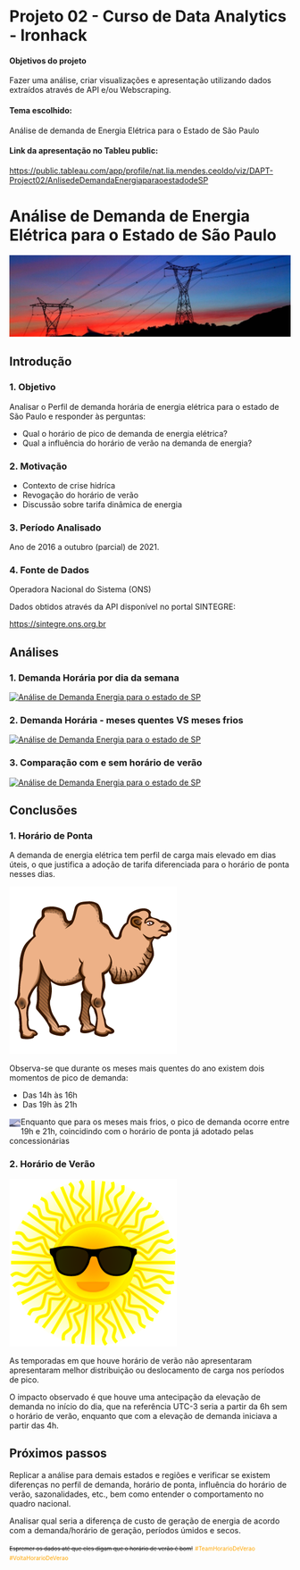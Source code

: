 # Projeto 02 - Curso de Data Analytics - Ironhack

#### Objetivos do projeto

Fazer uma análise, criar visualizações e apresentação utilizando dados extraídos através de API e/ou Webscraping.

#### Tema escolhido:

Análise de demanda de Energia Elétrica para o Estado de São Paulo

#### Link da apresentação no Tableu public:

https://public.tableau.com/app/profile/nat.lia.mendes.ceoldo/viz/DAPT-Project02/AnlisedeDemandaEnergiaparaoestadodeSP

# Análise de Demanda de Energia Elétrica para o Estado de São Paulo

<img src="images\power.jpg" alt="power" style="zoom: 50%;" />

## Introdução

### 1. Objetivo

Analisar o Perfil de demanda horária de energia elétrica para o estado de São Paulo e responder às perguntas:

- Qual o horário de pico de demanda de energia elétrica?
- Qual a influência do horário de verão na demanda de energia?

### 2. Motivação

- Contexto de crise hidríca
- Revogação do horário de verão
- Discussão sobre tarifa dinâmica de energia

### 3. Período Analisado

Ano de 2016 a outubro (parcial) de 2021.

### 4. Fonte de Dados

Operadora Nacional do Sistema (ONS)

Dados obtidos através da API disponível no portal SINTEGRE:

https://sintegre.ons.org.br



## Análises

### 1. Demanda Horária por dia da semana



<div class='tableauPlaceholder' id='viz1634693205171' style='position: relative'><noscript><a href='#'><img alt='Análise de Demanda Energia para o estado de SP ' src='https:&#47;&#47;public.tableau.com&#47;static&#47;images&#47;KF&#47;KFWW9WT98&#47;1_rss.png' style='border: none' /></a></noscript><object class='tableauViz'  style='display:none;'><param name='host_url' value='https%3A%2F%2Fpublic.tableau.com%2F' /> <param name='embed_code_version' value='3' /> <param name='path' value='shared&#47;KFWW9WT98' /> <param name='toolbar' value='yes' /><param name='static_image' value='https:&#47;&#47;public.tableau.com&#47;static&#47;images&#47;KF&#47;KFWW9WT98&#47;1.png' /> <param name='animate_transition' value='yes' /><param name='display_static_image' value='yes' /><param name='display_spinner' value='yes' /><param name='display_overlay' value='yes' /><param name='display_count' value='yes' /><param name='language' value='pt-BR' /></object></div>





### 2. Demanda Horária - meses quentes VS meses frios

<div class='tableauPlaceholder' id='viz1634693318348' style='position: relative'><noscript><a href='#'><img alt='Análise de Demanda Energia para o estado de SP ' src='https:&#47;&#47;public.tableau.com&#47;static&#47;images&#47;FG&#47;FGZSJZYHY&#47;1_rss.png' style='border: none' /></a></noscript><object class='tableauViz'  style='display:none;'><param name='host_url' value='https%3A%2F%2Fpublic.tableau.com%2F' /> <param name='embed_code_version' value='3' /> <param name='path' value='shared&#47;FGZSJZYHY' /> <param name='toolbar' value='yes' /><param name='static_image' value='https:&#47;&#47;public.tableau.com&#47;static&#47;images&#47;FG&#47;FGZSJZYHY&#47;1.png' /> <param name='animate_transition' value='yes' /><param name='display_static_image' value='yes' /><param name='display_spinner' value='yes' /><param name='display_overlay' value='yes' /><param name='display_count' value='yes' /><param name='language' value='pt-BR' /></object></div>



### 3. Comparação com e sem horário de verão

<div class='tableauPlaceholder' id='viz1634693361740' style='position: relative'><noscript><a href='#'><img alt='Análise de Demanda Energia para o estado de SP ' src='https:&#47;&#47;public.tableau.com&#47;static&#47;images&#47;7B&#47;7BKSSKKBN&#47;1_rss.png' style='border: none' /></a></noscript><object class='tableauViz'  style='display:none;'><param name='host_url' value='https%3A%2F%2Fpublic.tableau.com%2F' /> <param name='embed_code_version' value='3' /> <param name='path' value='shared&#47;7BKSSKKBN' /> <param name='toolbar' value='yes' /><param name='static_image' value='https:&#47;&#47;public.tableau.com&#47;static&#47;images&#47;7B&#47;7BKSSKKBN&#47;1.png' /> <param name='animate_transition' value='yes' /><param name='display_static_image' value='yes' /><param name='display_spinner' value='yes' /><param name='display_overlay' value='yes' /><param name='display_count' value='yes' /><param name='language' value='pt-BR' /></object></div>



## Conclusões

### 1. Horário de Ponta

A demanda de energia elétrica tem perfil de carga mais elevado em dias úteis, o que justifica a adoção de tarifa diferenciada para o horário de ponta nesses dias.

<img src="images\Kamel.png" alt="Kamel"  /> 

Observa-se que durante os meses mais quentes  do ano existem dois momentos de pico de demanda:

- Das 14h às 16h
- Das 19h às 21h

<img src="images\Fuji.png" alt="Fuji" style="zoom: 2%;" align="left" />

Enquanto que para os meses mais frios, o pico de demanda ocorre entre 19h e 21h, coincidindo com o horário de ponta já adotado pelas concessionárias

### 2. Horário de Verão

<img src="images\sun.png" alt="sun" style="zoom:100%;" /> 

As temporadas em que houve horário de verão não apresentaram apresentaram melhor distribuição ou deslocamento de carga nos períodos de pico.

O impacto observado é que houve uma antecipação da elevação de demanda no início do dia, que na referência UTC-3 seria a partir da 6h sem o horário de verão, enquanto que com a elevação de demanda iniciava a partir das 4h.



## Próximos passos

Replicar a análise para demais estados e regiões e verificar se existem diferenças no perfil de demanda, horário de ponta, influência do horário de verão, sazonalidades, etc., bem como entender o comportamento no quadro nacional.

Analisar qual seria a diferença de custo de geração de energia de acordo com a demanda/horário de geração, períodos úmidos e secos.

 <font size="1" style="text-decoration: line-through">Espremer os dados até que eles digam que o horário de verão é bom!</font>
<font size="1" style="color: orange;">#TeamHorarioDeVerao #VoltaHorarioDeVerao </font>





